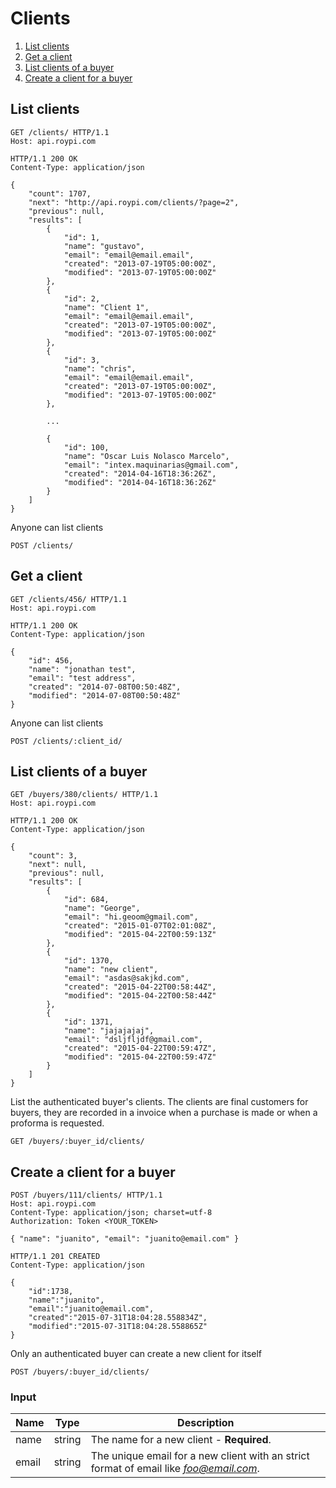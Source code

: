 # Clients

 1. [List clients](#list-clients)
 2. [Get a client](#get-a-client)
 3. [List clients of a buyer](#list-clients-of-a-buyer)
 4. [Create a client for a buyer](#create-a-client-for-a-buyer)




## List clients

```http
GET /clients/ HTTP/1.1
Host: api.roypi.com
```
```http
HTTP/1.1 200 OK
Content-Type: application/json

{
    "count": 1707,
    "next": "http://api.roypi.com/clients/?page=2",
    "previous": null,
    "results": [
        {
            "id": 1,
            "name": "gustavo",
            "email": "email@email.email",
            "created": "2013-07-19T05:00:00Z",
            "modified": "2013-07-19T05:00:00Z"
        },
        {
            "id": 2,
            "name": "Client 1",
            "email": "email@email.email",
            "created": "2013-07-19T05:00:00Z",
            "modified": "2013-07-19T05:00:00Z"
        },
        {
            "id": 3,
            "name": "chris",
            "email": "email@email.email",
            "created": "2013-07-19T05:00:00Z",
            "modified": "2013-07-19T05:00:00Z"
        },

        ...

        {
            "id": 100,
            "name": "Oscar Luis Nolasco Marcelo",
            "email": "intex.maquinarias@gmail.com",
            "created": "2014-04-16T18:36:26Z",
            "modified": "2014-04-16T18:36:26Z"
        }
    ]
}
```

Anyone can list clients

`POST /clients/`




## Get a client

```http
GET /clients/456/ HTTP/1.1
Host: api.roypi.com
```
```http
HTTP/1.1 200 OK
Content-Type: application/json

{
    "id": 456,
    "name": "jonathan test",
    "email": "test address",
    "created": "2014-07-08T00:50:48Z",
    "modified": "2014-07-08T00:50:48Z"
}
```


Anyone can list clients

`POST /clients/:client_id/`




## List clients of a buyer

```http
GET /buyers/380/clients/ HTTP/1.1
Host: api.roypi.com
```
```http
HTTP/1.1 200 OK
Content-Type: application/json

{
    "count": 3,
    "next": null,
    "previous": null,
    "results": [
        {
            "id": 684,
            "name": "George",
            "email": "hi.geoom@gmail.com",
            "created": "2015-01-07T02:01:08Z",
            "modified": "2015-04-22T00:59:13Z"
        },
        {
            "id": 1370,
            "name": "new client",
            "email": "asdas@sakjkd.com",
            "created": "2015-04-22T00:58:44Z",
            "modified": "2015-04-22T00:58:44Z"
        },
        {
            "id": 1371,
            "name": "jajajajaj",
            "email": "dsljfljdf@gmail.com",
            "created": "2015-04-22T00:59:47Z",
            "modified": "2015-04-22T00:59:47Z"
        }
    ]
}
```

List the authenticated buyer's clients. The clients are final customers for buyers,
they are recorded in a invoice when a purchase is made or when a proforma is requested.

`GET /buyers/:buyer_id/clients/`




## Create a client for a buyer

```http
POST /buyers/111/clients/ HTTP/1.1
Host: api.roypi.com
Content-Type: application/json; charset=utf-8
Authorization: Token <YOUR_TOKEN>

{ "name": "juanito", "email": "juanito@email.com" }
```
```http
HTTP/1.1 201 CREATED
Content-Type: application/json

{
    "id":1738,
    "name":"juanito",
    "email":"juanito@email.com",
    "created":"2015-07-31T18:04:28.558834Z",
    "modified":"2015-07-31T18:04:28.558865Z"
}
```

Only an authenticated buyer can create a new client for itself

`POST /buyers/:buyer_id/clients/`

### Input

Name | Type | Description
---- | ---- | -----------
name | string | The name for a new client - **Required**.
email | string | The unique email for a new client with an strict format of email like *foo@email.com*.

